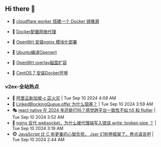 ## Hi there 👋

<!--
**dkyg666/dkyg666** is a ✨ _special_ ✨ repository because its `README.md` (this file) appears on your GitHub profile.

Here are some ideas to get you started:

- 🔭 I’m currently working on ...
- 🌱 I’m currently learning ...
- 👯 I’m looking to collaborate on ...
- 🤔 I’m looking for help with ...
- 💬 Ask me about ...
- 📫 How to reach me: ...
- 😄 Pronouns: ...
- ⚡ Fun fact: ...
-->

<!-- BLOG-POST-LIST:START -->
- 🦩 [cloudflare worker 搭建一个 Docker 镜像源](http://blog.1996099.xyz/archives/cloudflare-worker-da-jian-yi-ge-docker-jing-xiang-zhan) 

- 🚦 [Docker配置网络代理](http://blog.1996099.xyz/archives/dockerpei-zhi-wang-luo-dai-li) 

- 🫶 [OpenWrt 安装nginx 模块化部署](http://blog.1996099.xyz/archives/openwrt-an-zhuang-nginx-mo-kuai-hua-bu-shu) 

- 🦄 [Ubuntu编译Openwrt](http://blog.1996099.xyz/archives/ubuntuzi-bian-yi-openwrt) 

- 🐻 [OpenWrt overlay磁盘扩容](http://blog.1996099.xyz/archives/openwrt-overlay) 

- 🤖 [CentOS 7 安装Docker环境](http://blog.1996099.xyz/archives/centos-docker) 
<!-- BLOG-POST-LIST:END -->

### v2ex-全站热点
<!-- v2ex:START -->
- 🥸 [阿里云新加坡-c 区火灾](https://www.v2ex.com/t/1071606#reply1) | Tue Sep 10 2024 4:08 AM
- 🤗 [LinkedBlockingQueue.offer 为什么阻塞？](https://www.v2ex.com/t/1071602#reply1) | Tue Sep 10 2024 3:59 AM
- 🎭 [react native 在 2024 年还能打吗？感觉跨平台一致性不如 h5 和 flutter](https://www.v2ex.com/t/1071599#reply3) | Tue Sep 10 2024 3:52 AM
- 🥷 [nginx 反代 websocket，为什么被代理端写入错误 write: broken pipe ？](https://www.v2ex.com/t/1071584#reply1) | Tue Sep 10 2024 3:19 AM
- 🐵 [JavaScript 比 C 有更重的心智负担， Jser 们别卷框架了，卷点语言吧](https://www.v2ex.com/t/1071566#reply21) | Tue Sep 10 2024 2:44 AM<!-- v2ex:END -->


